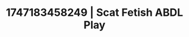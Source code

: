 ---
categories:
- Intimate storytelling
- Roleplay seduction
- Retro fantasy play
- Dominant softness
- Body worship
image: /assets/images/1747183458249.jpg
layout: post
seo:
  description: Featured content with exclusive Scat Fetish, ABDL Play. HD images available.
  keywords: Scat Fetish, ABDL Play
  og_image: /assets/images/1747183458249.jpg
  schema_type: VisualArtwork
tags:
- '#1747183458249'
- ABDL Play
- Scat Fetish
title: 1747183458249 | Scat Fetish ABDL Play
---